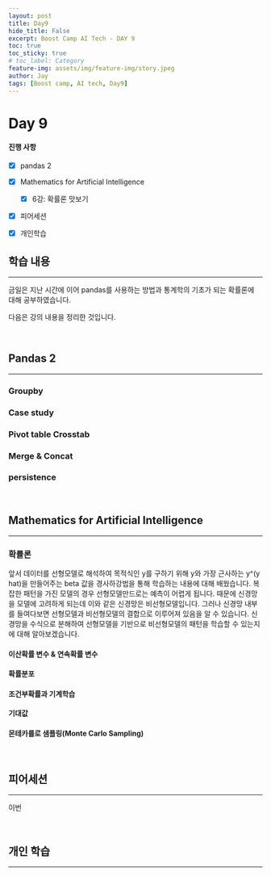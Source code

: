 ```yaml
---
layout: post
title: Day9
hide_title: False
excerpt: Boost Camp AI Tech - DAY 9
toc: true
toc_sticky: true
# toc_label: Category
feature-img: assets/img/feature-img/story.jpeg
author: Jay
tags: [Boost camp, AI tech, Day9]
---
```


# Day 9

#### 진행 사항
  - [x] pandas 2
  - [x] Mathematics for Artificial Intelligence
    - [x] 6강: 확률론 맛보기
  - [x] 피어세션 
  - [x] 개인학습


## 학습 내용
---
금일은 지난 시간에 이어 pandas를 사용하는 방법과 통계학의 기초가 되는 확률론에 대해 공부하였습니다.   

다음은 강의 내용을 정리한 것입니다.   

<br> 

## Pandas 2
---

### Groupby

### Case study

### Pivot table Crosstab

### Merge & Concat

### persistence


<br>

## Mathematics for Artificial Intelligence
---   
### 확률론 

앞서 데이터를 선형모델로 해석하여 목적식인 y를 구하기 위해 y와 가장 근사하는 y^(y hat)을 만들어주는 beta 값을 경사하강법을 통해 학습하는 내용에 대해 배웠습니다. 복잡한 패턴을 가진 모델의 경우 선형모델만드로는 예측이 어렵게 됩니다. 때문에 신경망을 모델에 고려하게 되는데 이와 같은 신경망은 비선형모델입니다. 그러나 신경망 내부를 들여다보면 선형모델과 비선형모델의 결합으로 이루어져 있음을 알 수 있습니다. 신경망을 수식으로 분해하여 선형모델을 기반으로 비선형모델의 패턴을 학습할 수 있는지에 대해 알아보겠습니다.   

#### 이산확률 변수 & 연속확률 변수


#### 확률분포


#### 조건부확률과 기계학습


**기대값**    


#### 몬테카를로 샘플링(Monte Carlo Sampling)





<br>

## 피어세션
---
이번

<br>

## 개인 학습
---
